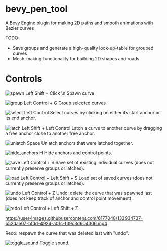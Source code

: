 # bevy_pen_tool
A Bevy Engine plugin for making 2D paths and smooth animations with Bezier curves

TODO:
- Save groups and generate a high-quality look-up-table for grouped curves
- Mesh-making functionality for building 2D shapes and roads

# Controls
![spawn](https://user-images.githubusercontent.com/6177048/133933744-aafdf2cd-9c56-4310-8704-4baa73e376b6.png)
Left Shift + Click
\n Spawn curve

![group](https://user-images.githubusercontent.com/6177048/133933726-dd9394b8-7742-491f-88a3-43d4a06a2967.png)
Left Control + G
Group selected curves

![select](https://user-images.githubusercontent.com/6177048/133933742-63a11995-ceee-4747-8910-e0210a4fc277.png)
Left Control
Select curves by clicking on either its start anchor or its end anchor.

![latch](https://user-images.githubusercontent.com/6177048/133933734-41806eb3-d507-4aa9-88ec-915f60bd1dbf.png)
Left Shift + Left Control 
Latch a curve to another curve by dragging a free anchor close to another free anchor.

![unlatch](https://user-images.githubusercontent.com/6177048/133933752-9f935b91-c8a1-4682-98e7-7e86459dcdea.png)
Space
Unlatch anchors that were latched together.

![hide_anchors](https://user-images.githubusercontent.com/6177048/133933733-fd83ac0c-aadc-4028-a1fd-68c0028a8b60.png)
H
Hide anchors and control points.

![save](https://user-images.githubusercontent.com/6177048/133933741-591d12c7-b7b2-4479-8f39-3da4d7a3f293.png)
Left Control + S
Save set of existing individual curves (does not currently preserve groups or latches).

![load](https://user-images.githubusercontent.com/6177048/133933736-6bed8165-fe08-4401-9bb1-e580d2f3e31a.png)
Left Control + Left Shift + S
Load set of saved curves (does not currently preserve groups or latches).

![undo](https://user-images.githubusercontent.com/6177048/133933750-47820fb4-8e1b-4a57-aa4a-e60fa3bee66c.png)
Left Control + Z
Undo: delete the curve that was spawned last (does not keep track of anchor and control point movement).

![redo](https://user-images.githubusercontent.com/6177048/133933739-a72e308d-c2d7-4ecc-a9cc-daf0b19fa0d6.png)
Left Control + Left Shift + Z


https://user-images.githubusercontent.com/6177048/133934737-b52dae07-bfdd-4924-a01c-f39c3d604306.mp4

Redo: respawn the curve that was deleted last with "undo".

![toggle_sound](https://user-images.githubusercontent.com/6177048/133933748-4769bd96-f6c6-4863-9de5-e283f614b6f4.png)
Toggle sound.







